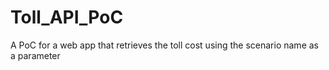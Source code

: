 # Toll_API_PoC
A PoC for a web app that retrieves the toll cost using the scenario name as a parameter
